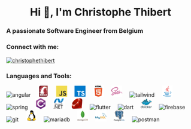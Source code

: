 <h1 align="center">Hi 👋, I'm Christophe Thibert</h1>
<h3>A passionate Software Engineer from Belgium</h3>

<h3 align="left">Connect with me:</h3>
<p align="left">
<a href="https://linkedin.com/in/christophethibert" target="blank"><img style="margin-right: 15px;"  align="center" src="https://raw.githubusercontent.com/rahuldkjain/github-profile-readme-generator/master/src/images/icons/Social/linked-in-alt.svg" alt="christophethibert" height="30" width="30" /></a>
</p>

<h3 align="left">Languages and Tools:</h3>
<p align="left">
    <img style="margin-right: 15px;" src="https://angular.io/assets/images/logos/angular/angular.svg" alt="angular" width="30" height="30"/> 
    <img style="margin-right: 15px;" src="https://raw.githubusercontent.com/devicons/devicon/master/icons/rails/rails-original-wordmark.svg" alt="rails" width="30" height="30"/>
    <img style="margin-right: 15px;" src="https://raw.githubusercontent.com/devicons/devicon/master/icons/javascript/javascript-original.svg" alt="javascript" width="30" height="30"/>
    <img style="margin-right: 15px;"  src="https://raw.githubusercontent.com/devicons/devicon/master/icons/typescript/typescript-original.svg" alt="typescript" width="30" height="30"/>
    <img style="margin-right: 15px;"  src="https://raw.githubusercontent.com/devicons/devicon/master/icons/html5/html5-original-wordmark.svg" alt="html5" width="30" height="30"/>
    <img style="margin-right: 15px;"  src="https://raw.githubusercontent.com/devicons/devicon/master/icons/sass/sass-original.svg" alt="sass" width="30" height="30"/>
    <img style="margin-right: 15px;"  src="https://www.vectorlogo.zone/logos/tailwindcss/tailwindcss-icon.svg" alt="tailwind" width="30" height="30"/>
    <img style="margin-right: 15px;"  src="https://raw.githubusercontent.com/devicons/devicon/master/icons/java/java-original.svg" alt="java" width="30" height="30"/>
    <img style="margin-right: 15px;"  src="https://www.vectorlogo.zone/logos/springio/springio-icon.svg" alt="spring" width="30" height="30"/>
    <img style="margin-right: 15px;"  src="https://raw.githubusercontent.com/devicons/devicon/master/icons/csharp/csharp-original.svg" alt="csharp" width="30" height="30"/>
    <img style="margin-right: 15px;"  src="https://raw.githubusercontent.com/devicons/devicon/master/icons/dot-net/dot-net-original-wordmark.svg" alt="dotnet" width="30" height="30"/>
    <img style="margin-right: 15px;"  src="https://raw.githubusercontent.com/devicons/devicon/master/icons/ruby/ruby-original.svg" alt="ruby" width="30" height="30"/>
    <img style="margin-right: 15px;"  src="https://www.vectorlogo.zone/logos/flutterio/flutterio-icon.svg" alt="flutter" width="30" height="30"/>
    <img style="margin-right: 15px;"  src="https://www.vectorlogo.zone/logos/dartlang/dartlang-icon.svg" alt="dart" width="30" height="30"/>
    <img style="margin-right: 15px;"  src="https://raw.githubusercontent.com/devicons/devicon/master/icons/docker/docker-original-wordmark.svg" alt="docker" width="30" height="30"/>
    <img style="margin-right: 15px;"  src="https://www.vectorlogo.zone/logos/firebase/firebase-icon.svg" alt="firebase" width="30" height="30"/>
    <img style="margin-right: 15px;"  src="https://www.vectorlogo.zone/logos/git-scm/git-scm-icon.svg" alt="git" width="30" height="30"/>
    <img style="margin-right: 15px;"  src="https://raw.githubusercontent.com/devicons/devicon/master/icons/linux/linux-original.svg" alt="linux" width="30" height="30"/>
    <img style="margin-right: 15px;"  src="https://www.vectorlogo.zone/logos/mariadb/mariadb-icon.svg" alt="mariadb" width="30" height="30"/>
    <img style="margin-right: 15px;"  src="https://raw.githubusercontent.com/devicons/devicon/master/icons/mongodb/mongodb-original-wordmark.svg" alt="mongodb" width="30" height="30"/>
    <img style="margin-right: 15px;"  src="https://raw.githubusercontent.com/devicons/devicon/master/icons/mysql/mysql-original-wordmark.svg" alt="mysql" width="30" height="30"/>
    <img style="margin-right: 15px;"  src="https://raw.githubusercontent.com/devicons/devicon/master/icons/postgresql/postgresql-original-wordmark.svg" alt="postgresql" width="30" height="30"/>
    <img style="margin-right: 15px;"  src="https://www.vectorlogo.zone/logos/getpostman/getpostman-icon.svg" alt="postman" width="30" height="30"/>
</p>
